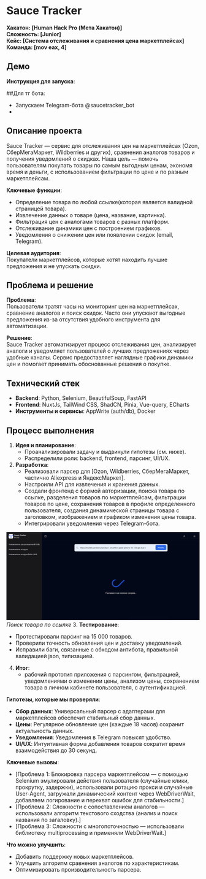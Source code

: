 # Sauce Tracker

**Хакатон: [Human Hack Pro (Мета Хакатон)]**  
**Сложность: [Junior]**  
**Кейс: [Система отслеживания и сравнения цена маркетплейсах]**  
**Команда: [mov eax, 4]**

## Демо
 
**Инструкция для запуска**: 

##Для тг бота:
- Запускаем Telegram-бота @saucetracker_bot
- 

## Описание проекта

Sauce Tracker — сервис для отслеживания цен на маркетплейсах (Ozon, СберМегаМаркет, Wildberries и других), сравнения аналогов товаров и получения уведомлений о скидках. Наша цель — помочь пользователям покупать товары по самым выгодным ценам, экономя время и деньги, с использованием фильтрации по цене и по разным маркетплейсам.

**Ключевые функции**:  
- Определение товара по любой ссылке(которая является валидной страницей товара).  
- Извлечение данных о товаре (цена, название, картинка).  
- Фильтрация цен с аналогами товаров с разных платформ.  
- Отслеживание динамики цен с построением графиков.  
- Уведомления о снижении цен или появлении скидок (email, Telegram).  

**Целевая аудитория**:  
Покупатели маркетплейсов, которые хотят находить лучшие предложения и не упускать скидки.

## Проблема и решение

**Проблема**:  
Пользователи тратят часы на мониторинг цен на маркетплейсах, сравнение аналогов и поиск скидок. Часто они упускают выгодные предложения из-за отсутствия удобного инструмента для автоматизации.

**Решение**:  
Sauce Tracker автоматизирует процесс отслеживания цен, анализирует аналоги и уведомляет пользователей о лучших предложениях через удобные каналы. Сервис предоставляет наглядные графики динамики цен и помогает принимать обоснованные решения о покупке.

## Технический стек

- **Backend**: Python, Selenium, BeautifulSoup, FastAPI
- **Frontend**: NuxtJs, TailWind CSS, ShadCN, Pinia, Vue-query, ECharts 
- **Инструменты и сервисы**: AppWrite (auth/db), Docker

## Процесс выполнения
 
1. **Идея и планирование**:  
   - Проанализировали задачу и выдвинули гипотезы (см. ниже).  
   - Распределили роли: backend, frontend, парсинг, UI/UX.  
2. **Разработка**:  
   - Реализовали парсер для [Ozon, Wildberries, СберМегаМаркет, частично Aliexpress и ЯндексМаркет].  
   - Настроили API для извлечения и хранения данных.  
   - Создали фронтенд с формой авторизации, поиска товара по ссылке, разделения товаров по маркетплейсам, фильтрации товаров по цене, сохранения товаров в профиле определенного пользователя, создания динамической страницы товара с заголовком, изображением и графиком изменения цены товара.  
   - Интегрировали уведомления через Telegram-бота.
     
  ![Поиск товара по ссылке](https://github.com/ayukistudio/humanhackparse/blob/b6b64cc80f6c3c2ecf85da7f728a174f638294e4/screenshots/view/scr1.png)
   *Поиск товара по ссылке*
3. **Тестирование**:  
   - Протестировали парсинг на 15 000 товаров.  
   - Проверили точность обновления цен и доставку уведомлений.  
   - Исправили баги, связанные с обходом антибота, правильной валидацией json, типизацией.  
4. **Итог**:  
   - рабочий прототип приложения с парсингом, фильтрацией, уведомлениями о изменении цены, анализом цены, сохранением товара в личном кабинете пользователя, с аутентификацией.  

**Гипотезы, которые мы проверяли**:  
- **Сбор данных**: Универсальный парсер с адаптерами для маркетплейсов обеспечит стабильный сбор данных.  
- **Цены**: Регулярное обновление цен (каждые 18 часов) сохранит актуальность данных.  
- **Уведомления**: Уведомления в Telegram повысят удобство.  
- **UI/UX**: Интуитивная форма добавления товаров сократит время взаимодействия до 30 секунд. 

**Ключевые вызовы**:  
- [Проблема 1: Блокировка парсера маркетплейсом — с помощью Selenium эмулировали действия пользователя (случайные клики, прокрутку, задержки), использовали ротацию прокси и случайные User-Agent, загружали динамический контент через WebDriverWait, добавляем логирование и перехват ошибок для стабильности.]  
- [Проблема 2: Сложности с сопоставлением аналогов — использовали алгоритм текстового сходства (анализ и поиск названия по загаловку).]
- [Проблема 3: Сложности с многопоточностью — использовали библиотеку multiprocessing и применяли WebDriverWait.]

**Что можно улучшить**:  
- Добавить поддержку новых маркетплейсов.  
- Улучшить алгоритм сравнения аналогов по характеристикам.  
- Оптимизировать производительность парсера.
